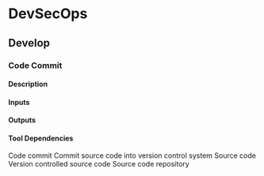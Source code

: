 # DevSecOps

## Develop

### Code Commit

#### Description

#### Inputs

#### Outputs

#### Tool Dependencies

Code commit Commit source code into
version control system
Source code Version controlled
source code
Source code
repository
